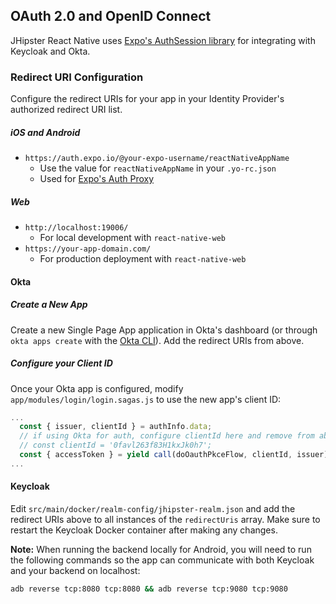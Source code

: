 ## OAuth 2.0 and OpenID Connect

JHipster React Native uses [Expo's AuthSession library](https://docs.expo.io/versions/latest/sdk/auth-session/) for integrating with Keycloak and Okta.

### Redirect URI Configuration

Configure the redirect URIs for your app in your Identity Provider's authorized redirect URI list.

##### iOS and Android
-   `https://auth.expo.io/@your-expo-username/reactNativeAppName`
    -   Use the value for `reactNativeAppName` in your `.yo-rc.json`
    -   Used for [Expo's Auth Proxy](https://docs.expo.io/versions/latest/sdk/auth-session/#what--authexpoio--does-for-you)

##### Web
-   `http://localhost:19006/`
    -   For local development with `react-native-web`
-   `https://your-app-domain.com/`
    -   For production deployment with `react-native-web`

#### Okta

##### Create a New App
Create a new Single Page App application in Okta's dashboard (or through `okta apps create` with the [Okta CLI](https://cli.okta.com/)).  Add the redirect URIs from above.

##### Configure your Client ID
Once your Okta app is configured, modify `app/modules/login/login.sagas.js` to use the new app's client ID:

```js
...
  const { issuer, clientId } = authInfo.data;
  // if using Okta for auth, configure clientId here and remove from above
  // const clientId = '0favl263f83H1kxJk0h7';
  const { accessToken } = yield call(doOauthPkceFlow, clientId, issuer);
...
```

#### Keycloak

Edit `src/main/docker/realm-config/jhipster-realm.json` and add the redirect URIs above to all instances of the `redirectUris` array.  Make sure to restart the Keycloak Docker container after making any changes.

**Note:** When running the backend locally for Android, you will need to run the following commands so the app can communicate with both Keycloak and your backend on localhost:

```bash
adb reverse tcp:8080 tcp:8080 && adb reverse tcp:9080 tcp:9080
```
